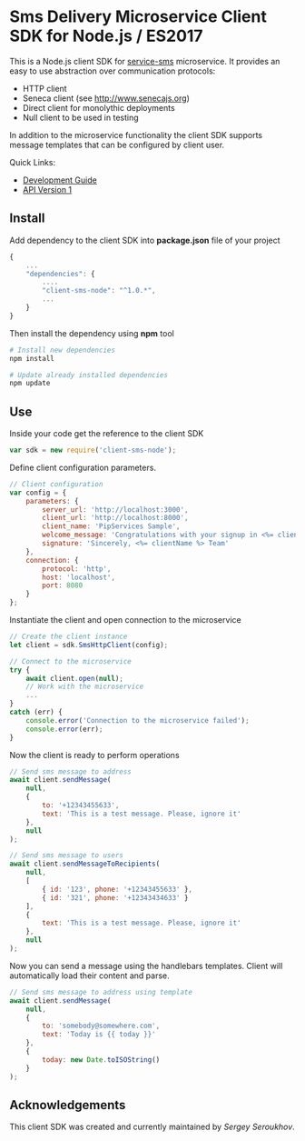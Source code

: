 # Sms Delivery Microservice Client SDK for Node.js / ES2017

This is a Node.js client SDK for [service-sms](https://github.com/pip-services-infrastructure2/service-sms-node) microservice.
It provides an easy to use abstraction over communication protocols:

* HTTP client
* Seneca client (see http://www.senecajs.org)
* Direct client for monolythic deployments
* Null client to be used in testing

In addition to the microservice functionality the client SDK supports message templates 
that can be configured by client user. 

<a name="links"></a> Quick Links:

* [Development Guide](doc/Development.md)
* [API Version 1](doc/NodeClientApiV1.md)

## Install

Add dependency to the client SDK into **package.json** file of your project
```javascript
{
    ...
    "dependencies": {
        ....
        "client-sms-node": "^1.0.*",
        ...
    }
}
```

Then install the dependency using **npm** tool
```bash
# Install new dependencies
npm install

# Update already installed dependencies
npm update
```

## Use

Inside your code get the reference to the client SDK
```javascript
var sdk = new require('client-sms-node');
```

Define client configuration parameters.

```javascript
// Client configuration
var config = {
    parameters: {
        server_url: 'http://localhost:3000',
        client_url: 'http://localhost:8000',
        client_name: 'PipServices Sample',
        welcome_message: 'Congratulations with your signup in <%= clientName %>!',
        signature: 'Sincerely, <%= clientName %> Team'
    },
    connection: {
        protocol: 'http',
        host: 'localhost', 
        port: 8080
    }
};
```

Instantiate the client and open connection to the microservice
```javascript
// Create the client instance
let client = sdk.SmsHttpClient(config);

// Connect to the microservice
try {
    await client.open(null);
    // Work with the microservice
    ...
}
catch (err) {
    console.error('Connection to the microservice failed');
    console.error(err);
}
```

Now the client is ready to perform operations
```javascript
// Send sms message to address
await client.sendMessage(
    null,
    { 
        to: '+12343455633',
        text: 'This is a test message. Please, ignore it'
    },
    null
);
```

```javascript
// Send sms message to users
await client.sendMessageToRecipients(
    null,
    [
        { id: '123', phone: '+12343455633' },
        { id: '321', phone: '+12343434633' }
    ],
    { 
        text: 'This is a test message. Please, ignore it'
    },
    null
);
```

Now you can send a message using the handlebars templates.
Client will automatically load their content and parse.

```javascript
// Send sms message to address using template
await client.sendMessage(
    null,
    { 
        to: 'somebody@somewhere.com',
        text: 'Today is {{ today }}'
    },
    {
        today: new Date.toISOString()
    }
);
```

## Acknowledgements

This client SDK was created and currently maintained by *Sergey Seroukhov*.

